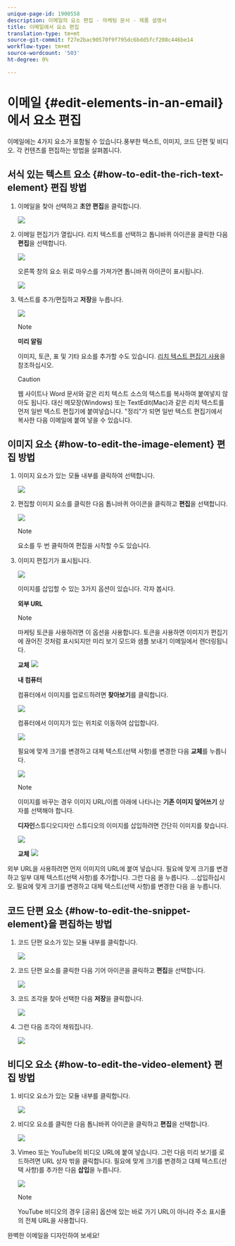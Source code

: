 ```yaml
---
unique-page-id: 1900558
description: 이메일의 요소 편집 - 마케팅 문서 - 제품 설명서
title: 이메일에서 요소 편집
translation-type: tm+mt
source-git-commit: f27e2bac90570f9f795dc6bdd5fcf208c446be14
workflow-type: tm+mt
source-wordcount: '503'
ht-degree: 0%

---
```



# 이메일 {#edit-elements-in-an-email}에서 요소 편집

이메일에는 4가지 요소가 포함될 수 있습니다.풍부한 텍스트, 이미지, 코드 단편 및 비디오. 각 컨텐츠를 편집하는 방법을 살펴봅니다.

## 서식 있는 텍스트 요소 {#how-to-edit-the-rich-text-element} 편집 방법

1. 이메일을 찾아 선택하고 **초안 편집**&#x200B;을 클릭합니다.

   ![](assets/one-edited.png)

1. 이메일 편집기가 열립니다. 리치 텍스트를 선택하고 톱니바퀴 아이콘을 클릭한 다음 **편집**&#x200B;을 선택합니다.

   ![](assets/two.png)

   오른쪽 창의 요소 위로 마우스를 가져가면 톱니바퀴 아이콘이 표시됩니다.

   ![](assets/three.png)

1. 텍스트를 추가/편집하고 **저장**&#x200B;을 누릅니다.

   ![](assets/four.png)

   >[!NOTE]
   >
   >**미리 알림**
   >
   >
   >이미지, 토큰, 표 및 기타 요소를 추가할 수도 있습니다. [리치 텍스트 편집기 사용](../../../../product-docs/email-marketing/general/understanding-the-email-editor/using-the-rich-text-editor.md)을 참조하십시오.

   >[!CAUTION]
   >
   >웹 사이트나 Word 문서와 같은 리치 텍스트 소스의 텍스트를 복사하여 붙여넣지 않아도 됩니다. 대신 메모장(Windows) 또는 TextEdit(Mac)과 같은 리치 텍스트를 먼저 일반 텍스트 편집기에 붙여넣습니다. &quot;정리&quot;가 되면 일반 텍스트 편집기에서 복사한 다음 이메일에 붙여 넣을 수 있습니다.

## 이미지 요소 {#how-to-edit-the-image-element} 편집 방법

1. 이미지 요소가 있는 모듈 내부를 클릭하여 선택합니다.

   ![](assets/five.png)

1. 편집할 이미지 요소를 클릭한 다음 톱니바퀴 아이콘을 클릭하고 **편집**&#x200B;을 선택합니다.

   ![](assets/six.png)

   >[!NOTE]
   >
   >요소를 두 번 클릭하여 편집을 시작할 수도 있습니다.

1. 이미지 편집기가 표시됩니다.

   ![](assets/seven.png)

   이미지를 삽입할 수 있는 3가지 옵션이 있습니다. 각자 봅시다.

   **외부 URL**

   >[!NOTE]
   >
   >마케팅 토큰을 사용하려면 이 옵션을 사용합니다. 토큰을 사용하면 이미지가 편집기에 끊어진 것처럼 표시되지만 미리 보기 모드와 샘플 보내기 이메일에서 렌더링됩니다.

   **교체** ![](assets/eight.png)

   **내 컴퓨터**

   컴퓨터에서 이미지를 업로드하려면 **찾아보기**&#x200B;를 클릭합니다.

   ![](assets/nine.png)

   컴퓨터에서 이미지가 있는 위치로 이동하여 삽입합니다.

   ![](assets/ten.png)

   필요에 맞게 크기를 변경하고 대체 텍스트(선택 사항)를 변경한 다음 **교체**&#x200B;를 누릅니다.

   ![](assets/eleven.png)

   >[!NOTE]
   >
   >이미지를 바꾸는 경우 이미지 URL/이름 아래에 나타나는 **기존 이미지 덮어쓰기** 상자를 선택해야 합니다.

   **디자인**&#x200B;스튜디오디자인 스튜디오의 이미지를 삽입하려면 간단히 이미지를 찾습니다.

   ![](assets/twelve.png)

   **교체**
   ![](assets/thirteen.png)

외부 URL을 사용하려면 먼저 이미지의 URL에 붙여 넣습니다. 필요에 맞게 크기를 변경하고 일부 대체 텍스트(선택 사항)를 추가합니다. 그런 다음 을 누릅니다.               ...삽입하십시오. 필요에 맞게 크기를 변경하고 대체 텍스트(선택 사항)를 변경한 다음 을 누릅니다.

## 코드 단편 요소 {#how-to-edit-the-snippet-element}을 편집하는 방법

1. 코드 단편 요소가 있는 모듈 내부를 클릭합니다.

   ![](assets/fourteen.png)

1. 코드 단편 요소를 클릭한 다음 기어 아이콘을 클릭하고 **편집**&#x200B;을 선택합니다.

   ![](assets/fifteen.png)

1. 코드 조각을 찾아 선택한 다음 **저장**&#x200B;을 클릭합니다.

   ![](assets/sixteen.png)

1. 그런 다음 조각이 채워집니다.

   ![](assets/eighteen.png)

## 비디오 요소 {#how-to-edit-the-video-element} 편집 방법

1. 비디오 요소가 있는 모듈 내부를 클릭합니다.

   ![](assets/nineteen.png)

1. 비디오 요소를 클릭한 다음 톱니바퀴 아이콘을 클릭하고 **편집**&#x200B;을 선택합니다.

   ![](assets/twenty.png)

1. Vimeo 또는 YouTube의 비디오 URL에 붙여 넣습니다. 그런 다음 미리 보기를 로드하려면 URL 상자 밖을 클릭합니다. 필요에 맞게 크기를 변경하고 대체 텍스트(선택 사항)를 추가한 다음 **삽입**&#x200B;을 누릅니다.

   ![](assets/twentyone.png)

   >[!NOTE]
   >
   >YouTube 비디오의 경우 [공유] 옵션에 있는 바로 가기 URL이 아니라 주소 표시줄의 전체 URL을 사용합니다.

완벽한 이메일을 디자인하여 보세요!
